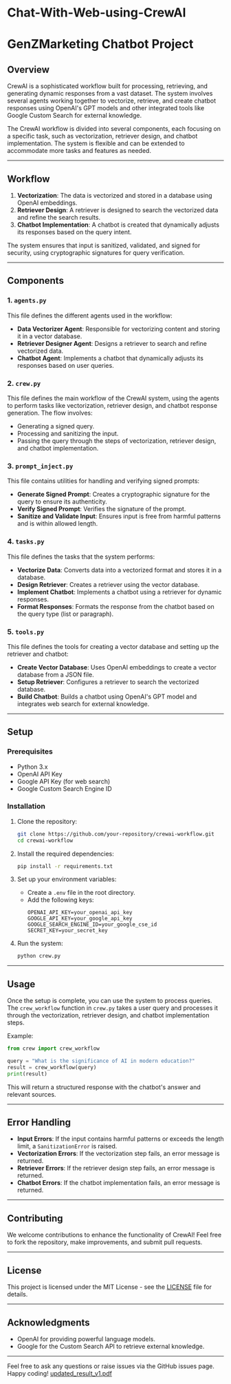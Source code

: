 # Chat-With-Web-using-CrewAI

# GenZMarketing Chatbot Project

## Overview

CrewAI is a sophisticated workflow built for processing, retrieving, and generating dynamic responses from a vast dataset. The system involves several agents working together to vectorize, retrieve, and create chatbot responses using OpenAI's GPT models and other integrated tools like Google Custom Search for external knowledge.

The CrewAI workflow is divided into several components, each focusing on a specific task, such as vectorization, retriever design, and chatbot implementation. The system is flexible and can be extended to accommodate more tasks and features as needed.

---

## Workflow

1. **Vectorization**: The data is vectorized and stored in a database using OpenAI embeddings.
2. **Retriever Design**: A retriever is designed to search the vectorized data and refine the search results.
3. **Chatbot Implementation**: A chatbot is created that dynamically adjusts its responses based on the query intent.

The system ensures that input is sanitized, validated, and signed for security, using cryptographic signatures for query verification.

---

## Components

### 1. `agents.py`
This file defines the different agents used in the workflow:

- **Data Vectorizer Agent**: Responsible for vectorizing content and storing it in a vector database.
- **Retriever Designer Agent**: Designs a retriever to search and refine vectorized data.
- **Chatbot Agent**: Implements a chatbot that dynamically adjusts its responses based on user queries.

### 2. `crew.py`
This file defines the main workflow of the CrewAI system, using the agents to perform tasks like vectorization, retriever design, and chatbot response generation. The flow involves:

- Generating a signed query.
- Processing and sanitizing the input.
- Passing the query through the steps of vectorization, retriever design, and chatbot implementation.

### 3. `prompt_inject.py`
This file contains utilities for handling and verifying signed prompts:

- **Generate Signed Prompt**: Creates a cryptographic signature for the query to ensure its authenticity.
- **Verify Signed Prompt**: Verifies the signature of the prompt.
- **Sanitize and Validate Input**: Ensures input is free from harmful patterns and is within allowed length.

### 4. `tasks.py`
This file defines the tasks that the system performs:

- **Vectorize Data**: Converts data into a vectorized format and stores it in a database.
- **Design Retriever**: Creates a retriever using the vector database.
- **Implement Chatbot**: Implements a chatbot using a retriever for dynamic responses.
- **Format Responses**: Formats the response from the chatbot based on the query type (list or paragraph).

### 5. `tools.py`
This file defines the tools for creating a vector database and setting up the retriever and chatbot:

- **Create Vector Database**: Uses OpenAI embeddings to create a vector database from a JSON file.
- **Setup Retriever**: Configures a retriever to search the vectorized database.
- **Build Chatbot**: Builds a chatbot using OpenAI's GPT model and integrates web search for external knowledge.

---

## Setup

### Prerequisites

- Python 3.x
- OpenAI API Key
- Google API Key (for web search)
- Google Custom Search Engine ID

### Installation

1. Clone the repository:
   ```bash
   git clone https://github.com/your-repository/crewai-workflow.git
   cd crewai-workflow
   ```

2. Install the required dependencies:
   ```bash
   pip install -r requirements.txt
   ```

3. Set up your environment variables:
   - Create a `.env` file in the root directory.
   - Add the following keys:
     ```env
     OPENAI_API_KEY=your_openai_api_key
     GOOGLE_API_KEY=your_google_api_key
     GOOGLE_SEARCH_ENGINE_ID=your_google_cse_id
     SECRET_KEY=your_secret_key
     ```

4. Run the system:
   ```bash
   python crew.py
   ```

---

## Usage

Once the setup is complete, you can use the system to process queries. The `crew_workflow` function in `crew.py` takes a user query and processes it through the vectorization, retriever design, and chatbot implementation steps.

Example:
```python
from crew import crew_workflow

query = "What is the significance of AI in modern education?"
result = crew_workflow(query)
print(result)
```

This will return a structured response with the chatbot's answer and relevant sources.

---

## Error Handling

- **Input Errors**: If the input contains harmful patterns or exceeds the length limit, a `SanitizationError` is raised.
- **Vectorization Errors**: If the vectorization step fails, an error message is returned.
- **Retriever Errors**: If the retriever design step fails, an error message is returned.
- **Chatbot Errors**: If the chatbot implementation fails, an error message is returned.

---

## Contributing

We welcome contributions to enhance the functionality of CrewAI! Feel free to fork the repository, make improvements, and submit pull requests.

---

## License

This project is licensed under the MIT License - see the [LICENSE](LICENSE) file for details.

---

## Acknowledgments

- OpenAI for providing powerful language models.
- Google for the Custom Search API to retrieve external knowledge.

---

Feel free to ask any questions or raise issues via the GitHub issues page. Happy coding!
[updated_result_v1.pdf](https://github.com/user-attachments/files/19142438/updated_result_v1.pdf)




